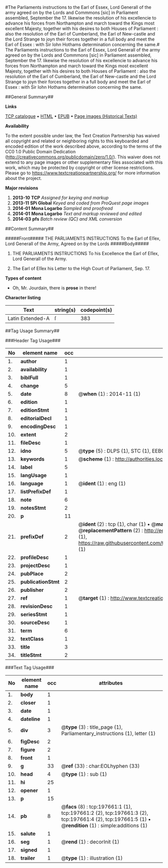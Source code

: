 #The Parliaments instructions to the Earl of Essex, Lord Generall of the army agreed on by the Lords and Commmons [sic] in Parliament assembled, September the 17. likewise the resolution of his excellencie to advance his forces from Northampton and march toward the Kings most excellent Majesty, together with his desires to both Houses of Parliament : also the resolution of the Earl of Cumberland, the Earl of New-castle and the Lord Strange to joyn their forces together in a full body and meet the Earl of Essex : with Sir Iohn Hothams determination concerning the same.#
The Parliaments instructions to the Earl of Essex, Lord Generall of the army agreed on by the Lords and Commmons [sic] in Parliament assembled, September the 17. likewise the resolution of his excellencie to advance his forces from Northampton and march toward the Kings most excellent Majesty, together with his desires to both Houses of Parliament : also the resolution of the Earl of Cumberland, the Earl of New-castle and the Lord Strange to joyn their forces together in a full body and meet the Earl of Essex : with Sir Iohn Hothams determination concerning the same.

##General Summary##

**Links**

[TCP catalogue](http://www.ota.ox.ac.uk/tcp/)  • 
[HTML](http://tei.it.ox.ac.uk/tcp/Texts-HTML/free/B22/B22190.html)  • 
[EPUB](http://tei.it.ox.ac.uk/tcp/Texts-EPUB/free/B22/B22190.epub) • 
[Page images (Historical Texts)](https://historicaltexts.jisc.ac.uk/eebo-12303051e)

**Availability**

To the extent possible under law, the Text Creation Partnership has waived all copyright and related or neighboring rights to this keyboarded and encoded edition of the work described above, according to the terms of the CC0 1.0 Public Domain Dedication (http://creativecommons.org/publicdomain/zero/1.0/). This waiver does not extend to any page images or other supplementary files associated with this work, which may be protected by copyright or other license restrictions. Please go to https://www.textcreationpartnership.org/ for more information about the project.

**Major revisions**

1. __2013-10__ __TCP__ *Assigned for keying and markup*
1. __2013-11__ __SPi Global__ *Keyed and coded from ProQuest page images*
1. __2014-01__ __Mona Logarbo__ *Sampled and proofread*
1. __2014-01__ __Mona Logarbo__ *Text and markup reviewed and edited*
1. __2014-03__ __pfs__ *Batch review (QC) and XML conversion*

##Content Summary##

#####Front#####
THE PARLIAMENTS INSTRUCTIONS To the Earl of Eſſex, Lord Generall of the Army, Agreed on by the Lords
#####Body#####

1. THE PARLIAMENTS INSTRUCTIONS To his Excellence the Earl of Eſſex, Lord Generall of the Army.

1. The Earl of Eſſex his Letter to the High Court of Parliament, Sep. 17.

**Types of content**

  * Oh, Mr. Jourdain, there is **prose** in there!

**Character listing**


|Text|string(s)|codepoint(s)|
|---|---|---|
|Latin Extended-A|ſ|383|

##Tag Usage Summary##

###Header Tag Usage###

|No|element name|occ|attributes|
|---|---|---|---|
|1.|__author__|1||
|2.|__availability__|1||
|3.|__biblFull__|1||
|4.|__change__|5||
|5.|__date__|8| @__when__ (1) : 2014-11 (1)|
|6.|__edition__|1||
|7.|__editionStmt__|1||
|8.|__editorialDecl__|1||
|9.|__encodingDesc__|1||
|10.|__extent__|2||
|11.|__fileDesc__|1||
|12.|__idno__|5| @__type__ (5) : DLPS (1), STC (1), EEBO-CITATION (1), OCLC (1), VID (1)|
|13.|__keywords__|1| @__scheme__ (1) : http://authorities.loc.gov/ (1)|
|14.|__label__|5||
|15.|__langUsage__|1||
|16.|__language__|1| @__ident__ (1) : eng (1)|
|17.|__listPrefixDef__|1||
|18.|__note__|6||
|19.|__notesStmt__|2||
|20.|__p__|11||
|21.|__prefixDef__|2| @__ident__ (2) : tcp (1), char (1)  •  @__matchPattern__ (2) : ([0-9\-]+):([0-9IVX]+) (1), (.+) (1)  •  @__replacementPattern__ (2) : http://eebo.chadwyck.com/downloadtiff?vid=$1&page=$2 (1), https://raw.githubusercontent.com/textcreationpartnership/Texts/master/tcpchars.xml#$1 (1)|
|22.|__profileDesc__|1||
|23.|__projectDesc__|1||
|24.|__pubPlace__|2||
|25.|__publicationStmt__|2||
|26.|__publisher__|2||
|27.|__ref__|1| @__target__ (1) : http://www.textcreationpartnership.org/docs/. (1)|
|28.|__revisionDesc__|1||
|29.|__seriesStmt__|1||
|30.|__sourceDesc__|1||
|31.|__term__|6||
|32.|__textClass__|1||
|33.|__title__|3||
|34.|__titleStmt__|2||


###Text Tag Usage###

|No|element name|occ|attributes|
|---|---|---|---|
|1.|__body__|1||
|2.|__closer__|1||
|3.|__date__|1||
|4.|__dateline__|1||
|5.|__div__|3| @__type__ (3) : title_page (1), Parliamentary_instructions (1), letter (1)|
|6.|__figDesc__|2||
|7.|__figure__|2||
|8.|__front__|1||
|9.|__g__|33| @__ref__ (33) : char:EOLhyphen (33)|
|10.|__head__|4| @__type__ (1) : sub (1)|
|11.|__hi__|25||
|12.|__opener__|1||
|13.|__p__|15||
|14.|__pb__|8| @__facs__ (8) : tcp:197661:1 (1), tcp:197661:2 (2), tcp:197661:3 (2), tcp:197661:4 (2), tcp:197661:5 (1)  •  @__rendition__ (1) : simple:additions (1)|
|15.|__salute__|1||
|16.|__seg__|1| @__rend__ (1) : decorInit (1)|
|17.|__signed__|1||
|18.|__trailer__|1| @__type__ (1) : illustration (1)|

